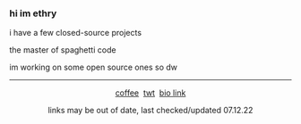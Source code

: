 

<p align="center">
  <h3>hi im ethry</h3>
  <p>i have a few closed-source projects</p>
  <p>the master of spaghetti code</p>
  <p>im working on some open source ones so dw</p>
  <hr>
  <div align="center"><a href="https://buymeacoffee.com/ethry">coffee</a>&nbsp;&nbsp;<a href="https://twitter.com/etheaary">twt</a>&nbsp;&nbsp;<a href="https://ethry.bio.link/">bio link</a>
  <p>links may be out of date, last checked/updated 07.12.22</p></div>
</p>
